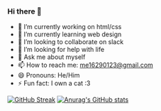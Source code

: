 ### Hi there 👋
- 🔭 I’m currently working on html/css
- 🌱 I’m currently learning web design
- 👯 I’m looking to collaborate on slack
- 🤔 I’m looking for help with life
- 💬 Ask me about myself
- 📫 How to reach me: me16290123@gmail.com
- 😄 Pronouns: He/Him
- ⚡ Fun fact: I own a cat :3

[![GitHub Streak](https://github-readme-streak-stats.herokuapp.com/?user=F4372-Melih)](https://git.io/streak-stats)
[![Anurag's GitHub stats](https://github-readme-stats.vercel.app/api?username=F4372-Melih)](https://github.com/anuraghazra/github-readme-stats)
